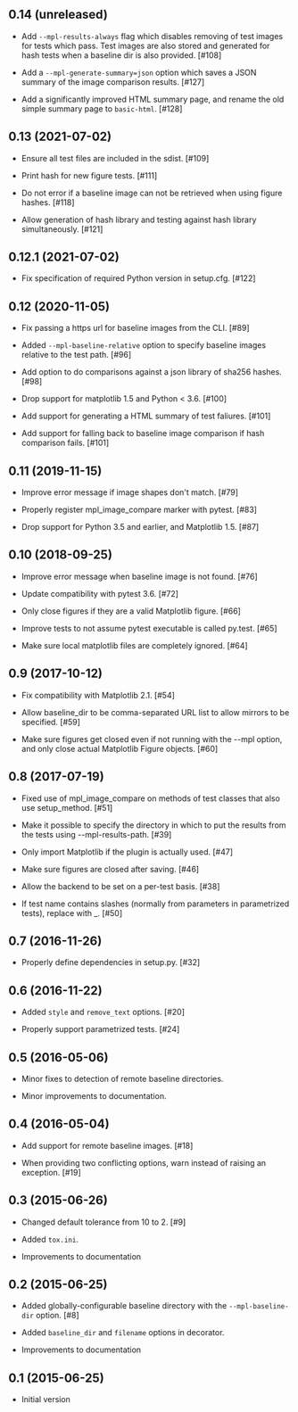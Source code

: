 0.14 (unreleased)
-----------------

- Add `--mpl-results-always` flag which disables removing of test images for
  tests which pass. Test images are also stored and generated for hash tests
  when a baseline dir is also provided. [#108]

- Add a `--mpl-generate-summary=json` option which saves a JSON summary of the
  image comparison results. [#127]

- Add a significantly improved HTML summary page, and rename the old simple
  summary page to `basic-html`. [#128]

0.13 (2021-07-02)
-----------------

- Ensure all test files are included in the sdist. [#109]

- Print hash for new figure tests. [#111]

- Do not error if a baseline image can not be retrieved when using figure hashes. [#118]

- Allow generation of hash library and testing against hash library simultaneously. [#121]

0.12.1 (2021-07-02)
-------------------

- Fix specification of required Python version in setup.cfg. [#122]

0.12 (2020-11-05)
-----------------

- Fix passing a https url for baseline images from the CLI. [#89]

- Added `--mpl-baseline-relative` option to specify baseline images relative to the test path. [#96]

- Add option to do comparisons against a json library of sha256 hashes. [#98]

- Drop support for matplotlib 1.5 and Python < 3.6. [#100]

- Add support for generating a HTML summary of test faliures. [#101]

- Add support for falling back to baseline image comparison if hash comparison fails. [#101]

0.11 (2019-11-15)
-----------------

- Improve error message if image shapes don't match. [#79]

- Properly register mpl_image_compare marker with pytest. [#83]

- Drop support for Python 3.5 and earlier, and Matplotlib 1.5. [#87]

0.10 (2018-09-25)
-----------------

- Improve error message when baseline image is not found. [#76]

- Update compatibility with pytest 3.6. [#72]

- Only close figures if they are a valid Matplotlib figure. [#66]

- Improve tests to not assume pytest executable is called py.test. [#65]

- Make sure local matplotlib files are completely ignored. [#64]

0.9 (2017-10-12)
----------------

- Fix compatibility with Matplotlib 2.1. [#54]

- Allow baseline_dir to be comma-separated URL list to allow mirrors to
  be specified. [#59]

- Make sure figures get closed even if not running with the --mpl
  option, and only close actual Matplotlib Figure objects. [#60]

0.8 (2017-07-19)
----------------

- Fixed use of mpl_image_compare on methods of test classes that also
  use setup_method. [#51]

- Make it possible to specify the directory in which to put the results
  from the tests using --mpl-results-path. [#39]

- Only import Matplotlib if the plugin is actually used. [#47]

- Make sure figures are closed after saving. [#46]

- Allow the backend to be set on a per-test basis. [#38]

- If test name contains slashes (normally from parameters in
  parametrized tests), replace with _. [#50]

0.7 (2016-11-26)
----------------

- Properly define dependencies in setup.py. [#32]

0.6 (2016-11-22)
----------------

- Added ``style`` and ``remove_text`` options. [#20]

- Properly support parametrized tests. [#24]

0.5 (2016-05-06)
----------------

- Minor fixes to detection of remote baseline directories.

- Minor improvements to documentation.

0.4 (2016-05-04)
----------------

- Add support for remote baseline images. [#18]

- When providing two conflicting options, warn instead of raising an
  exception. [#19]

0.3 (2015-06-26)
----------------

- Changed default tolerance from 10 to 2. [#9]

- Added ``tox.ini``.

- Improvements to documentation

0.2 (2015-06-25)
----------------

- Added globally-configurable baseline directory with the
  ``--mpl-baseline-dir`` option. [#8]

- Added ``baseline_dir`` and ``filename`` options in decorator.

- Improvements to documentation

0.1 (2015-06-25)
----------------

- Initial version

